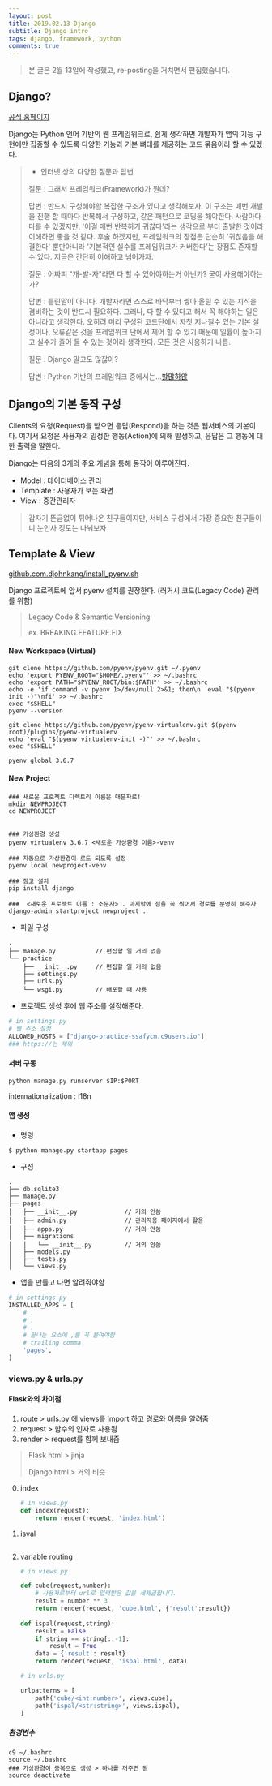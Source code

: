 ```yaml
---
layout: post
title: 2019.02.13 Django
subtitle: Django intro
tags: django, framework, python
comments: true
---
```

> 본 글은 2월 13일에 작성했고,  re-posting을 거치면서 편집했습니다. 



## Django?

[공식 홈페이지](https://www.djangoproject.com/)

Django는 Python 언어 기반의 웹 프레임워크로, 쉽게 생각하면 개발자가 앱의 기능 구현에만 집중할 수 있도록 다양한 기능과 기본 뼈대를 제공하는 코드 묶음이라 할 수 있겠다.

> - 인터넷 상의 다양한 질문과 답변
>
> 질문 : 그래서 프레임워크(Framework)가 뭔데?
>
> 답변 : 반드시 구성해야할 복잡한 구조가 있다고 생각해보자. 이 구조는 매번 개발을 진행 할 때마다 반복해서 구성하고, 같은 패턴으로 코딩을 해야한다.  사람마다 다를 수 있겠지만, '이걸 매번 반복하기 귀찮다'라는 생각으로 부터 출발한 것이라 이해하면 좋을 것 같다. 후술 하겠지만, 프레임워크의 장점은 단순히 '귀찮음을 해결한다' 뿐만아니라 '기본적인 실수를 프레임워크가 커버한다'는 장점도 존재할 수 있다. 지금은 간단히 이해하고 넘어가자.
>
> 질문 : 어짜피 "개-발-자"라면 다 할 수 있어야하는거 아닌가? 굳이 사용해야하는가?
>
> 답변 : 틀린말이 아니다. 개발자라면 스스로 바닥부터 쌓아 올릴 수 있는 지식을 겸비하는 것이 반드시 필요하다. 그러나, 다 할 수 있다고 해서 꼭 해야하는 일은 아니라고 생각한다. 오히려 미리 구성된 코드단에서 자칫 지나칠수 있는 기본 설정이나, 오류같은 것을 프레임워크 단에서 제어 할 수 있기 때문에 일률이 높아지고 실수가 줄어 들 수 있는 것이라 생각한다. 모든 것은 사용하기 나름.
>
> 질문 : Django 말고도 많잖아?
>
> 답변 : Python 기반의 프레임워크 중에서는...[할많하않](http://hotframeworks.com/)



## Django의 기본 동작 구성

Clients의 요청(Request)을 받으면 응답(Respond)을 하는 것은 웹서비스의 기본이다. 여기서 요청은 사용자의 일정한 행동(Action)에 의해 발생하고, 응답은 그 행동에 대한 출력을 말한다.

Django는 다음의 3개의 주요 개념을 통해 동작이 이루어진다.

- Model : 데이터베이스 관리
- Template : 사용자가 보는 화면
- View : 중간관리자

>  갑자기 뜬금없이 튀어나온 친구들이지만, 서비스 구성에서 가장 중요한 친구들이니 눈인사 정도는 나눠보자



## Template & View

[github.com.djohnkang/install_pyenv.sh](https://gist.github.com/djohnkang/7d7ba4854b505fe42236fccd8ee9788c)

Django 프로젝트에 앞서 pyenv 설치를 권장한다.  (러거시 코드(Legacy Code) 관리를 위함)

>Legacy Code & Semantic Versioning
>
>ex. BREAKING.FEATURE.FIX



#### New  Workspace (Virtual)

```
git clone https://github.com/pyenv/pyenv.git ~/.pyenv
echo 'export PYENV_ROOT="$HOME/.pyenv"' >> ~/.bashrc
echo 'export PATH="$PYENV_ROOT/bin:$PATH"' >> ~/.bashrc
echo -e 'if command -v pyenv 1>/dev/null 2>&1; then\n  eval "$(pyenv init -)"\nfi' >> ~/.bashrc
exec "$SHELL"
pyenv --version

git clone https://github.com/pyenv/pyenv-virtualenv.git $(pyenv root)/plugins/pyenv-virtualenv
echo 'eval "$(pyenv virtualenv-init -)"' >> ~/.bashrc
exec "$SHELL"

pyenv global 3.6.7
```



#### New Project

```
### 새로운 프로젝트 디렉토리 이름은 대문자로!
mkdir NEWPROJECT
cd NEWPROJECT


### 가상환경 생성
pyenv virtualenv 3.6.7 <새로운 가상환경 이름>-venv 

### 자동으로 가상환경이 로드 되도록 설정
pyenv local newproject-venv

### 장고 설치
pip install django

###  <새로운 프로젝트 이름 : 소문자> . 마지막에 점을 꼭 찍어서 경로를 분명히 해주자
django-admin startproject newproject .
```




- 파일 구성


```
.
├── manage.py 			// 편집할 일 거의 없음
└── practice
    ├── __init__.py 	// 편집할 일 거의 없음
    ├── settings.py
    ├── urls.py
    └── wsgi.py			// 배포할 때 사용
```


- 프로젝트 생성 후에 웹 주소를 설정해준다.

```python
# in settings.py
# 웹 주소 설정
ALLOWED_HOSTS = ["django-practice-ssafycm.c9users.io"]
### https://는 제외
```



#### 서버 구동

```
python manage.py runserver $IP:$PORT
```

internationalization : i18n



#### 앱 생성

- 명령

```
$ python manage.py startapp pages
```

- 구성


```
.
├── db.sqlite3
├── manage.py
├── pages
│   ├── __init__.py				// 거의 안씀
│   ├── admin.py				// 관리자용 페이지에서 활용
│   ├── apps.py					// 거의 안씀
│   ├── migrations
│   │   └── __init__.py			// 거의 안씀
│   ├── models.py
│   ├── tests.py
│   └── views.py
```

- 앱을 만들고 나면 알려줘야함

```python
# in settings.py
INSTALLED_APPS = [
	# .
    # .
    # .
    # 끝나는 요소에 ,를 꼭 붙여야함
    # trailing comma
    'pages',
]
```



### views.py & urls.py

#### Flask와의 차이점
1) route > urls.py 에 views를 import 하고 경로와 이름을 알려줌
2) request > 함수의 인자로 사용됨
3) render > request를 함께 보내줌

> Flask html > jinja
>
> Django html > 거의 비슷

0. index
     ```python
     # in views.py
     def index(request):
         return render(request, 'index.html')
     ```

1. isval

   ```python
   
   ```

2. variable routing

   ```python
   # in views.py
   
   def cube(request,number):
       # 사용자로부터 url로 입력받은 값을 세제곱합니다.
       result = number ** 3
       return render(request, 'cube.html', {'result':result})
       
   def ispal(request,string):
       result = False
       if string == string[::-1]:
           result = True
       data = {'result': result}
       return render(request, 'ispal.html', data)
   ```

   ```python
   # in urls.py
   
   urlpatterns = [
       path('cube/<int:number>', views.cube),
       path('ispal/<str:string>', views.ispal),
   ]
   ```

   

   
##### 환경변수

```
c9 ~/.bashrc
source ~/.bashrc
### 가상환경이 중복으로 생성 > 하나를 꺼주면 됨
source deactivate
```

   



